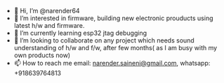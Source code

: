- 👋 Hi, I’m @narender64
- 👀 I’m interested in firmware, building new electronic prouducts using latest h/w and firmware.
- 🌱 I’m currently learning esp32 jtag debugging
- 💞️ I’m looking to collaborate on any project which needs sound understanding of h/w and f/w, after few months( as I am busy with my own products now)
- 📫 How to reach me email: narender.saineni@gmail.com, whatsapp: +918639764813

<!---
narender64/narender64 is a ✨ special ✨ repository because its `README.md` (this file) appears on your GitHub profile.
You can click the Preview link to take a look at your changes.
--->
